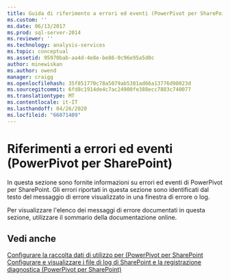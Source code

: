 ```yaml
---
title: Guida di riferimento a errori ed eventi (PowerPivot per SharePoint) | Microsoft Docs
ms.custom: ''
ms.date: 06/13/2017
ms.prod: sql-server-2014
ms.reviewer: ''
ms.technology: analysis-services
ms.topic: conceptual
ms.assetid: 95970bab-aa4d-4e8e-be86-0c96e95a5d0c
author: minewiskan
ms.author: owend
manager: craigg
ms.openlocfilehash: 35f851770c78a5079ab5381ad66a13776d90023d
ms.sourcegitcommit: 6fd8c1914de4c7ac24900fe388ecc7883c740077
ms.translationtype: MT
ms.contentlocale: it-IT
ms.lasthandoff: 04/26/2020
ms.locfileid: "66071409"
---
```

# <a name="errors-and-events-reference-powerpivot-for-sharepoint"></a>Riferimenti a errori ed eventi (PowerPivot per SharePoint)
  In questa sezione sono fornite informazioni su errori ed eventi di PowerPivot per SharePoint. Gli errori riportati in questa sezione sono identificati dal testo del messaggio di errore visualizzato in una finestra di errore o log.  
  
 Per visualizzare l'elenco dei messaggi di errore documentati in questa sezione, utilizzare il sommario della documentazione online.  
  
## <a name="see-also"></a>Vedi anche  
 [Configurare la raccolta dati di utilizzo per &#40;PowerPivot per SharePoint](configure-usage-data-collection-for-power-pivot-for-sharepoint.md)   
 [Configurare e visualizzare i file di log di SharePoint e la registrazione diagnostica &#40;PowerPivot per SharePoint&#41;](configure-and-view-sharepoint-and-diagnostic-logging.md)  
  
  
